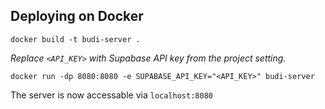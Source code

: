 ## Deploying on Docker

```
docker build -t budi-server .
```

*Replace `<API_KEY>` with Supabase API key from the project setting.* 
```
docker run -dp 8080:8080 -e SUPABASE_API_KEY="<API_KEY>" budi-server
```


The server is now accessable via `localhost:8080`
